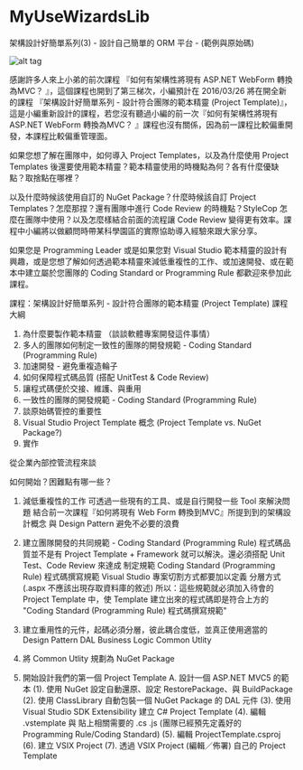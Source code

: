 # MyUseWizardsLib
架構設計好簡單系列(3) - 設計自己簡單的 ORM 平台 - (範例與原始碼)

![alt tag](https://az787680.vo.msecnd.net/user/gelis/a49826b9-1c94-4354-b542-5491abc53d60/1456626758_60624.jpg)

感謝許多人來上小弟的前次課程 『如何有架構性將現有 ASP.NET WebForm 轉換為MVC？ 』，這個課程也開到了第三梯次，小編預計在 2016/03/26 將在開全新的課程 『架構設計好簡單系列 - 設計符合團隊的範本精靈 (Project Template)』，這是小編重新設計的課程，若您沒有聽過小編的前一次『如何有架構性將現有 ASP.NET WebForm 轉換為MVC？ 』課程也沒有關係，因為前一課程比較偏重開發，本課程比較偏重管理面。

如果您想了解在團隊中，如何導入 Project Templates，以及為什麼使用 Project Templates 後還要使用範本精靈？範本精靈使用的時機點為何？各有什麼優缺點？取捨點在哪裡？

以及什麼時候該使用自訂的 NuGet Package？什麼時候該自訂 Project Templates？怎麼那捏？還有團隊中進行 Code Review 的時機點？StyleCop 怎麼在團隊中使用？以及怎麼樣結合前面的流程讓 Code Review 變得更有效率。課程中小編將以做顧問時帶某科學園區的實際協助導入經驗來跟大家分享。

如果您是 Programming Leader 或是如果您對 Visual Studio 範本精靈的設計有興趣，或是您想了解如何透過範本精靈來減低重複性的工作、或加速開發、或在範本中建立屬於您團隊的 Coding Standard or Programming Rule 都歡迎來參加此課程。

課程：架構設計好簡單系列 - 設計符合團隊的範本精靈 (Project Template)
課程大綱

1. 為什麼要製作範本精靈 （談談軟體專案開發這件事情）
2. 多人的團隊如何制定一致性的團隊的開發規範 - Coding Standard (Programming Rule)
3. 加速開發 - 避免重複造輪子
4. 如何保障程式碼品質 (搭配 UnitTest & Code Review)
5. 讓程式碼便於交接、維護、與重用
7. 一致性的團隊的開發規範 - Coding Standard (Programming Rule)
8. 談原始碼管控的重要性
9. Visual Studio Project Template 概念 (Project Template vs. NuGet Package?)
10. 實作

從企業內部控管流程來談

如何開始？困難點有哪一些？
1. 減低重複性的工作
    可透過一些現有的工具、或是自行開發一些 Tool 來解決問題
    結合前一次課程『如何將現有 Web Form 轉換到MVC』所提到到的架構設計概念 與 Design Pattern
    避免不必要的浪費
2. 建立團隊開發的共同規範 - Coding Standard (Programming Rule)
    程式碼品質並不是有 Project Template + Framework 就可以解決。還必須搭配 Unit Test、Code Review 來達成
    制定規範
        Coding Standard (Programming Rule) 程式碼撰寫規範
        Visual Studio 專案切割方式都要加以定義
        分層方式 (.aspx 不應該出現存取資料庫的敘述)
        所以：這些規範就必須加入待會的 Project Template 中，使 Template 建立出來的程式碼即是符合上方的 "Coding Standard (Programming Rule) 程式碼撰寫規範"
3. 建立重用性的元件，起碼必須分層，彼此耦合度低，並真正使用適當的 Design Pattern
    DAL
    Business Logic
    Common Utlity
4. 將 Common Utlity 規劃為 NuGet Package

5. 開始設計我們的第一個 Project Template
    A. 設計一個 ASP.NET MVC5 的範本
    (1). 使用 NuGet 設定自動還原、設定 RestorePackage、與 BuildPackage
    (2). 使用 ClassLibrary 自動包裝一個 NuGet Package 的 DAL 元件
    (3). 使用 Visual Studio SDK Extensibility 建立 C# Project Template
    (4). 編輯 .vstemplate 與 貼上相關需要的 .cs .js (團隊已經預先定義好的 Programming Rule/Coding Standard)
    (5). 編輯 ProjectTemplate.csproj
    (6). 建立 VSIX Project
    (7). 透過 VSIX Project (編輯／佈署) 自己的 Project Template
